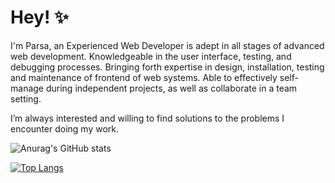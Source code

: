 <h1><b>Hey! ✨</b></h1>

I'm Parsa, an Experienced Web Developer is adept in all stages of advanced web development. Knowledgeable in the user interface, testing, and debugging processes. Bringing forth expertise in design, installation, testing and maintenance of frontend of web systems. Able to effectively self-manage during independent projects, as well as collaborate in a team setting.

I’m always interested and willing to find solutions to the problems I encounter doing my work.


![Anurag's GitHub stats](https://github-readme-stats.vercel.app/api?username=parsakhosravani&show_icons=true&hide=stars&theme=radical)


[![Top Langs](https://github-readme-stats.vercel.app/api/top-langs/?username=parsakhosravani&theme=radical&layout=compact)](https://github.com/parsakhosravani/github-readme-stats)
